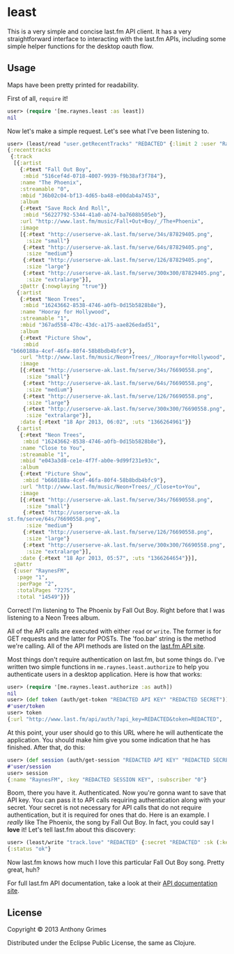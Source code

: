 # least

This is a very simple and concise last.fm API client. It has a very
straightforward interface to interacting with the last.fm APIs, including some
simple helper functions for the desktop oauth flow.

## Usage

Maps have been pretty printed for readability.

First of all, `require` it!

```clojure
user> (require '[me.raynes.least :as least])
nil
```

Now let's make a simple request. Let's see what I've been listening to.

```clojure
user> (least/read "user.getRecentTracks" "REDACTED" {:limit 2 :user "RaynesFM"})
{:recenttracks
 {:track
  [{:artist
    {:#text "Fall Out Boy",
     :mbid "516cef4d-0718-4007-9939-f9b38af3f784"},
    :name "The Phoenix",
    :streamable "0",
    :mbid "36b02c04-bf13-4d65-ba48-e00dab4a7453",
    :album
    {:#text "Save Rock And Roll",
     :mbid "56227792-5344-41a0-ab74-ba7608b505eb"},
    :url "http://www.last.fm/music/Fall+Out+Boy/_/The+Phoenix",
    :image
    [{:#text "http://userserve-ak.last.fm/serve/34s/87829405.png",
      :size "small"}
     {:#text "http://userserve-ak.last.fm/serve/64s/87829405.png",
      :size "medium"}
     {:#text "http://userserve-ak.last.fm/serve/126/87829405.png",
      :size "large"}
     {:#text "http://userserve-ak.last.fm/serve/300x300/87829405.png",
      :size "extralarge"}],
    :@attr {:nowplaying "true"}}
   {:artist
    {:#text "Neon Trees",
     :mbid "16243662-8538-4746-a0fb-0d15b5828b8e"},
    :name "Hooray for Hollywood",
    :streamable "1",
    :mbid "367ad558-478c-43dc-a175-aae826edad51",
    :album
    {:#text "Picture Show",
     :mbid
 "b660188a-4cef-46fa-80f4-58b8bdb4bfc9"},
    :url "http://www.last.fm/music/Neon+Trees/_/Hooray+for+Hollywood",
    :image
    [{:#text "http://userserve-ak.last.fm/serve/34s/76690558.png",
      :size "small"}
     {:#text "http://userserve-ak.last.fm/serve/64s/76690558.png",
      :size "medium"}
     {:#text "http://userserve-ak.last.fm/serve/126/76690558.png",
      :size "large"}
     {:#text "http://userserve-ak.last.fm/serve/300x300/76690558.png",
      :size "extralarge"}],
    :date {:#text "18 Apr 2013, 06:02", :uts "1366264961"}}
   {:artist
    {:#text "Neon Trees",
     :mbid "16243662-8538-4746-a0fb-0d15b5828b8e"},
    :name "Close to You",
    :streamable "1",
    :mbid "e043a3d8-ce1e-4f7f-ab0e-9d99f231e93c",
    :album
    {:#text "Picture Show",
     :mbid "b660188a-4cef-46fa-80f4-58b8bdb4bfc9"},
    :url "http://www.last.fm/music/Neon+Trees/_/Close+to+You",
    :image
    [{:#text "http://userserve-ak.last.fm/serve/34s/76690558.png",
      :size "small"}
     {:#text "http://userserve-ak.la
st.fm/serve/64s/76690558.png",
      :size "medium"}
     {:#text "http://userserve-ak.last.fm/serve/126/76690558.png",
      :size "large"}
     {:#text "http://userserve-ak.last.fm/serve/300x300/76690558.png",
      :size "extralarge"}],
    :date {:#text "18 Apr 2013, 05:57", :uts "1366264654"}}],
  :@attr
  {:user "RaynesFM",
   :page "1",
   :perPage "2",
   :totalPages "7275",
   :total "14549"}}}
```

Correct! I'm listening to The Phoenix by Fall Out Boy. Right before that I was
listening to a Neon Trees album.

All of the API calls are executed with either `read` or `write`. The former is
for GET requests and the latter for POSTs. The 'foo.bar' string is the method
we're calling. All of the API methods are listed on the
[last.fm API site](http://www.last.fm/api/intro).

Most things don't require authentication on last.fm, but some things do. I've
written two simple functions in `me.raynes.least.authorize` to help you
authenticate users in a desktop application. Here is how that works:

```clojure
user> (require '[me.raynes.least.authorize :as auth])
nil
user> (def token (auth/get-token "REDACTED API KEY" "REDACTED SECRET"))
#'user/token
user> token
{:url "http://www.last.fm/api/auth/?api_key=REDACTED&token=REDACTED", :token "REDACTED AUTH TOKEN"}
```

At this point, your user should go to this URL where he will authenticate the
application. You should make him give you some indication that he has
finished. After that, do this:

```clojure
user> (def session (auth/get-session "REDACTED API KEY" "REDACTED SECRET" (:token token)))
#'user/session
user> session
{:name "RaynesFM", :key "REDACTED SESSION KEY", :subscriber "0"}
```

Boom, there you have it. Authenticated. Now you're gonna want to save that API
key. You can pass it to API calls requiring authentication along with your
secret. Your secret is not necessary for
API calls that do not require authentication, but it is required for ones that
do. Here is an example. I *really* like The Phoenix, the
song by Fall Out Boy. In fact, you could say I **love** it! Let's tell last.fm
about this discovery:

```clojure
user> (least/write "track.love" "REDACTED" {:secret "REDACTED" :sk (:key session) :track "The Phoenix" :artist "Fall Out Boy"})
{:status "ok"}
```

Now last.fm knows how much I love this particular Fall Out Boy song. Pretty
great, huh?

For full last.fm API documentation, take a look at their [API documentation site](http://www.last.fm/api/intro).

## License

Copyright © 2013 Anthony Grimes

Distributed under the Eclipse Public License, the same as Clojure.
